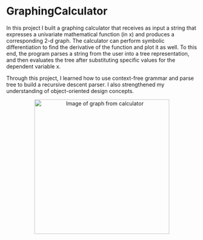 # GraphingCalculator
In this project I built a graphing calculator that receives as input a string that expresses a univariate mathematical function (in x) and produces a corresponding 2-d graph. The calculator can perform symbolic differentiation to find the derivative of the function and plot it as well. To this end, the program parses a string from the user into a tree representation, and then evaluates the tree after substituting specific values for the dependent variable x.

Through this project, I learned how to use context-free grammar and parse tree to build a recursive descent parser. I also strengthened my understanding of object-oriented design concepts.


<p align="center">
  <img width="356" alt="Image of graph from calculator" src="https://github.com/Starrao123/GraphingCalculator/assets/52764450/ee3b120c-c091-4dd2-908f-8afefa01ddeb">
</p>



